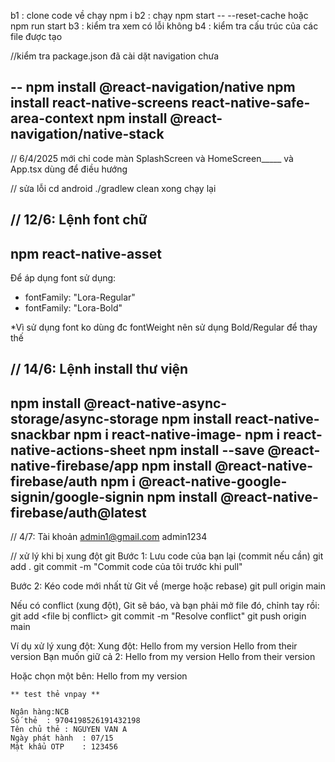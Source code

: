 b1 : clone code về chạy npm i 
b2 : chạy npm start -- --reset-cache hoặc npm run start 
b3 : kiểm tra xem có lỗi không
b4 : kiểm tra cấu trúc của các file được tạo

//kiểm tra package.json đã cài dặt navigation chưa

--
npm install @react-navigation/native
npm install react-native-screens react-native-safe-area-context
npm install @react-navigation/native-stack
--

// 6/4/2025  mới chỉ code màn SplashScreen và HomeScreen_____ và App.tsx dùng để điều hướng  

// sửa lỗi
cd android
./gradlew clean
xong chạy lại

// 12/6: Lệnh font chữ
--
npm react-native-asset
--

Để áp dụng font sử dụng: 
- fontFamily: "Lora-Regular"
- fontFamily: "Lora-Bold"

*Vì sử dụng font ko dùng đc fontWeight nên sử dụng Bold/Regular để thay thế

// 14/6: Lệnh install thư viện
--
npm install @react-native-async-storage/async-storage
npm install react-native-snackbar
npm i react-native-image-
npm i react-native-actions-sheet
npm install --save @react-native-firebase/app
npm install @react-native-firebase/auth
npm i @react-native-google-signin/google-signin
npm install @react-native-firebase/auth@latest
--

// 4/7: Tài khoản
admin1@gmail.com
admin1234

// xử lý khi bị xung đột git
Bước 1: Lưu code của bạn lại (commit nếu cần)
git add .
git commit -m "Commit code của tôi trước khi pull"

Bước 2: Kéo code mới nhất từ Git về (merge hoặc rebase)
git pull origin main

Nếu có conflict (xung đột), Git sẽ báo, và bạn phải mở file đó, chỉnh tay rồi:
git add <file bị conflict>
git commit -m "Resolve conflict"
git push origin main

 Ví dụ xử lý xung đột:
Xung đột:
<Text>Hello from my version</Text>
<Text>Hello from their version</Text>
Bạn muốn giữ cả 2:
<Text>Hello from my version</Text>
<Text>Hello from their version</Text>

Hoặc chọn một bên:
<Text>Hello from my version</Text>


```
** test thẻ vnpay **

Ngân hàng:NCB
Số thẻ	: 9704198526191432198
Tên chủ thẻ	: NGUYEN VAN A
Ngày phát hành	: 07/15
Mật khẩu OTP	: 123456